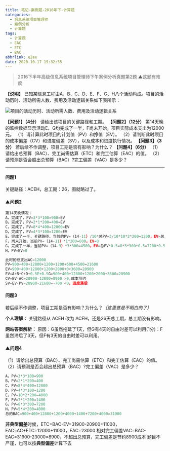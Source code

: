 ```yaml
---
title: 笔记-案例题-2016年下-计算题
categories:
  - 信息系统项目管理师
  - 案例分析
  - 计算题
tags:
  - 计算题
  - EAC
  - ETC
  - BAC
abbrlink: e2ee
date: 2020-10-17 15:32:55
---
```


> 2016下半年高级信息系统项目管理师下午案例分析真题第2题
> ▲这题有难度

**【说明】**
已知某信息工程由A、B、C、D、E、F、G、H八个活动构成。项目的活动历时、活动所需人数、费用及活动逻辑关系如下表所示：

![项目的活动历时、活动所需人数、费用及活动逻辑关系](https://i.loli.net/2020/10/17/tlqWNyB5nxgz6DK.png)

**【问题1】（4分）**
请给出该项目的关键路径和工期。
**【问题2】（12分）**
第14天晚的监控数据显示活动E、G均完成了一半，F尚未开始，项目实际成本支出为12000元。
（1）请计算此时项目的计划值（PV）和挣值（EV）。
（2）请判断此时项目的成本偏差（CV）和进度偏差（SV），以及成本和进度执行情况。
**【问题3】（3分）**
若后续不作调整，项目工期是否有影响？为什么？
**【问题4】（6分）**
（1）请给出总预算（BAC）、完工尚需估算（ETC）和完工估算（EAC）的值。
（2）请预测是否会超出总预算（BAC）?完工偏差（VAC）是多少？

<!-- more -->

---

#### 问题1

关键路径：ACEH，总工期：26，图就略过了。

#### ▲问题2

``` javascript
第14天晚情况：
A，完成了，PV=3*3*100=900=EV
B，完成了，PV=2*1*200=400=EV
C，完成了，PV=8*4*400=12800=EV
D，完成了，PV=4*3*100=1200=EV
E，完成了一半，关键路径，当前的PV=（14-11）/10*总PV=3/10*10*2*200=1200，EV=总PV*0.5=10*2*200*0.5=2000
F，尚未开始，当前PV=（14-11）*1*200=600，EV=0
G，完成了一半，当前PV=（14-9）*3*300=4500，EV=总PV*0.5=8*3*300*0.5=7200*0.5=3600
H，PV=EV=0

此时的总支出AC=12000
PV=900+400+12800+1200+1200+600+4500=21600
EV=900+400+12800+1200+2000+0+3600=20900
EV=A+B+C+D+0.5E+0.5G=900+400+12800+1200+2000+3600=20900
CV=EV-AC=20900-12000=8900 >0,成本节约
SV=EV-PV=20900-21600=-700 <0，进度落后
```

#### 问题3

若后续不作调整，项目工期是否有影响？为什么？*（这里甚是不明白的了）*

**个人理解：**
关键路径从 ACEH 改为 ACFH，还是26天总工期，总工期没有影响。

**网站答案解析：**
原因：G虽然拖延了1天，但G有4天的自由时差可以利用(1分)：F虽然滞后了3天，但F有3天的自由时差可以利用。

#### ▲问题4

（1）请给出总预算（BAC）、完工尚需估算（ETC）和完工估算（EAC）的值。
（2）请预测是否会超出总预算（BAC）?完工偏差（VAC）是多少？

``` javascript
A，PV=3*3*100=900
B，PV=2*1*200=400
C，PV=8*4*400=12800
D，PV=4*3*100=1200
E，PV=10*2*200=4000
F，PV=7*1*200=1400
G，PV=8*3*300=7200
H，PV=5*4*200=4000
总的BAC=900+400+12800+1200+4000+1400+7200+4000=31900
```

**非典型偏差**时候，ETC=BAC-EV=31900-20900=11000，EAC=AC+ETC=12000+11000，EAC=23000
相对完工偏差VAC=BAC-EAC=31900-23000=8900，不超出总预算，完工偏差是节约8900成本
题目不严谨，也可以按**典型偏差**计算下去
